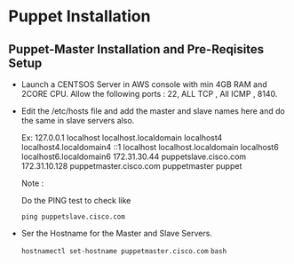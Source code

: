 # Puppet Installation

## Puppet-Master Installation and Pre-Reqisites Setup

  - Launch a CENTSOS Server in AWS console with min 4GB RAM and 2CORE CPU.
    Allow the following ports : 22, ALL TCP , All ICMP , 8140.
  
  - Edit the /etc/hosts file and add the master and slave names here and do the same in slave servers also.
  
    Ex: 
        127.0.0.1   localhost localhost.localdomain localhost4 localhost4.localdomain4
        ::1         localhost localhost.localdomain localhost6 localhost6.localdomain6
        172.31.30.44 puppetslave.cisco.com
        172.31.10.128 puppetmaster.cisco.com puppetmaster puppet
        
    Note : 
    
    Do the PING test to check like 
    
    `ping puppetslave.cisco.com`
    
        
  - Ser the Hostname for the Master and Slave Servers.
  
      `hostnamectl set-hostname puppetmaster.cisco.com`
      `bash`
